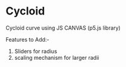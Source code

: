 # Cycloid
Cycloid curve using JS CANVAS (p5.js library) 

Features to Add:-

1. Sliders for radius
2. scaling mechanism for larger radii
